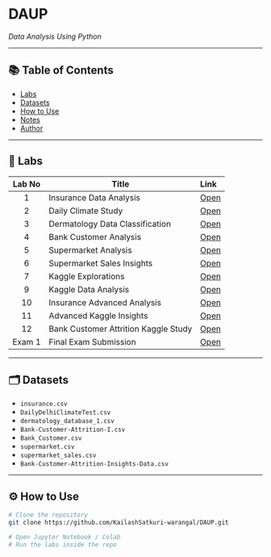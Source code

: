 # DAUP
_Data Analysis Using Python_

---

## 📚 Table of Contents
- [Labs](#labs)
- [Datasets](#datasets)
- [How to Use](#how-to-use)
- [Notes](#notes)
- [Author](#author)

---

## 🧪 Labs

| Lab No | Title                                  | Link |
|:------:|----------------------------------------|:-----|
| 1 | Insurance Data Analysis | [Open](https://github.com/KailashSatkuri-warangal/DAUP/blob/main/DAUP_Lab_1.ipynb) |
| 2 | Daily Climate Study | [Open](https://github.com/KailashSatkuri-warangal/DAUP/blob/main/DAUP_Lab_2.ipynb) |
| 3 | Dermatology Data Classification | [Open](https://github.com/KailashSatkuri-warangal/DAUP/blob/main/DAUP_LAB_3.ipynb) |
| 4 | Bank Customer Analysis | [Open](https://github.com/KailashSatkuri-warangal/DAUP/blob/main/DAUP_Lab_4.ipynb) |
| 5 | Supermarket Analysis | [Open](https://github.com/KailashSatkuri-warangal/DAUP/blob/main/DAUP_LAB_5.ipynb) |
| 6 | Supermarket Sales Insights | [Open](https://github.com/KailashSatkuri-warangal/DAUP/blob/main/DAUP_LAB_6.ipynb) |
| 7 | Kaggle Explorations | [Open](https://github.com/KailashSatkuri-warangal/DAUP/blob/main/DAUP_Lab_7.ipynb) |
| 9 | Kaggle Data Analysis | [Open](https://github.com/KailashSatkuri-warangal/DAUP/blob/main/DAUP_Lab_9.ipynb) |
| 10 | Insurance Advanced Analysis | [Open](https://github.com/KailashSatkuri-warangal/DAUP/blob/main/DAUP_Lab_10.ipynb) |
| 11 | Advanced Kaggle Insights | [Open](https://github.com/KailashSatkuri-warangal/DAUP/blob/main/DAUP_LAB_11.ipynb) |
| 12 | Bank Customer Attrition Kaggle Study | [Open](https://github.com/KailashSatkuri-warangal/DAUP/blob/main/DAUP_LAB_12.ipynb) |
| Exam 1 | Final Exam Submission | [Open](https://github.com/KailashSatkuri-warangal/DAUP/blob/main/DAUP_LAB_EXAM_1.ipynb) |

---

## 🗂️ Datasets

- `insurance.csv`
- `DailyDelhiClimateTest.csv`
- `dermatology_database_1.csv`
- `Bank-Customer-Attrition-I.csv`
- `Bank_Customer.csv`
- `supermarket.csv`
- `supermarket_sales.csv`
- `Bank-Customer-Attrition-Insights-Data.csv`

---

## ⚙️ How to Use

```bash
# Clone the repository
git clone https://github.com/KailashSatkuri-warangal/DAUP.git

# Open Jupyter Notebook / Colab
# Run the labs inside the repo
